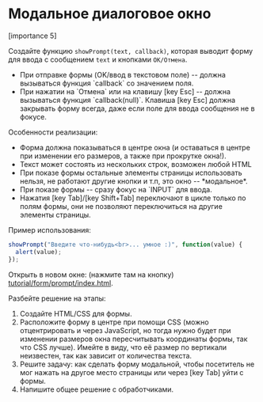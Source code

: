 # Модальное диалоговое окно

[importance 5]

Создайте функцию `showPrompt(text, callback)`, которая выводит форму для ввода с сообщением `text` и кнопками `ОК/Отмена`.

<ul>
<li>При отправке формы (OK/ввод в текстовом поле) -- должна вызываться функция `callback` со значением поля.</li>
<li>При нажатии на `Отмена` или на клавишу [key Esc] -- должна вызываться функция `callback(null)`. Клавиша [key Esc] должна закрывать форму всегда, даже если поле для ввода сообщения не в фокусе.</li>
</ul>

Особенности реализации:
<ul>
<li>Форма должна показываться в центре окна (и оставаться в центре при изменении его размеров, а также при прокрутке окна!).</li>
<li>Текст может состоять из нескольких строк, возможен любой HTML</li>
<li>При показе формы остальные элементы страницы использовать нельзя, не работают другие кнопки и т.п, это окно -- *модальное*.</li>
<li>При показе формы -- сразу фокус на `INPUT` для ввода.</li>
<li>Нажатия [key Tab]/[key Shift+Tab] переключают в цикле только по полям формы, они не позволяют переключиться на другие элементы страницы.</li>
</ul>

Пример использования:

```js
showPrompt("Введите что-нибудь<br>... умное :)", function(value) {
  alert(value);
});
```

Открыть в новом окне: (нажмите там на кнопку) <a href="/files/tutorial/form/prompt/index.html" target="_blank">tutorial/form/prompt/index.html</a>.

Разбейте решение на этапы:
<ol>
<li>Создайте HTML/CSS для формы.</li>
<li>Расположите форму в центре при помощи CSS (можно отцентрировать и через JavaScript, но тогда нужно будет при изменении размеров окна пересчитывать координаты формы, так что CSS лучше). Имейте в виду, что её размер по вертикали неизвестен, так как зависит от количества текста.</li>
<li>Решите задачу: как сделать форму модальной, чтобы посетитель не мог нажать на другое место страницы или через [key Tab] уйти с формы.</li>
<li>Напишите общее решение с обработчиками.</li>
</ol>
